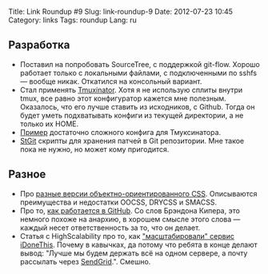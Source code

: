 Title: Link Roundup #9
Slug: link-roundup-9
Date: 2012-07-23 10:45
Category: links
Tags: roundup
Lang: ru

Разработка
----------

* Поставил на попробовать SourceTree, с поддержкой git-flow. Хорошо работает только с локальными файлами, с подключенными по sshfs — вообще никак. Откатился на консольный вариант.
* Стал применять [Tmuxinator](https://github.com/aziz/tmuxinator). Хотя я не использую сплиты внутри tmux, все равно этот конфигуратор кажется мне полезным. Оказалось, что его лучше ставить из исходников, с  Github. Тогда он будет уметь подхватывать конфиги из текущей директории, а не только их HOME.
* [Пример](https://github.com/lukaszkorecki/DotFiles/blob/master/tmuxinator/work-ui.yml) достаточно сложного конфига для Тмуксинатора.
* [StGit](http://www.procode.org/stgit/doc/tutorial.html) скрипты для хранения патчей в Git репозитории. Мне такое пока не нужно, но может кому пригодится.

Разное
------

* Про [разные версии объектно-ориентированного CSS](http://cwebbdesign.tumblr.com/post/23666803241/scalable-and-maintainable-css-approaches). Описываются преимущества и недостатки OOCSS, DRYCSS и SMACSS.
* Про то, [как работается в GitHub](http://opensoul.org/blog/archives/2012/06/05/whats-it-like-to-work-at-github/). Со слов Брэндона Кипера, это немного похоже на анархию, в хорошем смысле этого слова — каждый несет ответственность за то, что он делает.
* Статья с HighScalability про то, как ["масштабировали" сервис iDoneThis](http://highscalability.com/blog/2012/6/20/idonethis-scaling-an-email-based-app-from-scratch.html). Почему в кавычках, да потому что ребята в конце делают вывод: "Лучше мы будем держать всё на одном сервере, а почту рассылать через [SendGrid](http://sendgrid.com/).". Смешно.
